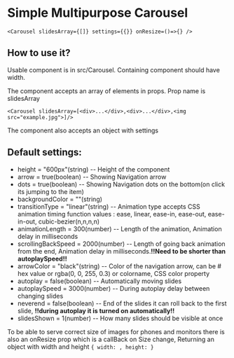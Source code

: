 # Simple Multipurpose Carousel
`<Carousel slidesArray={[]} settings={{}} onResize=()=>{} />`

## How to use it?
Usable component is in src/Carousel. Containing component should have width.

The component accepts an array of elements in props.
Prop name is slidesArray

`<Carousel slidesArray=[<div>...</div>,<div>...</div>,<img src="example.jpg">]/>`

The component also accepts an object with settings 

## Default settings:

- height = "600px"(string) -- Height of the component
- arrow = true(boolean) -- Showing Navigation arrow
- dots = true(boolean) -- Showing Navigation dots on the bottom(on click its jumping to the item)
- backgroundColor = ""(string)
- transitionType = "linear"(string) -- Animation type accepts CSS animation timing function values : ease, linear, ease-in, ease-out, ease-in-out, cubic-bezier(n,n,n,n)
- animationLength = 300(number) -- Length of the animation, Animation delay in milliseconds
- scrollingBackSpeed = 2000(number) -- Length of going back animation from the end, Animation delay in milliseconds.**!!Need to be shorter than autoplaySpeed!!**
- arrowColor = "black"(string) -- Color of the navigation arrow, can be # hex value or rgba(0, 0, 255, 0.3) or colorname, CSS color property 
- autoplay = false(boolean) -- Automatically moving slides
- autoplaySpeed = 3000(number) -- During autoplay delay between changing slides
- neverend = false(boolean) -- End of the slides it can roll back to the first slide, **!!during autoplay it is turned on automatically!!**
- slidesShown = 1(number) -- How many slides should be visible at once

To be able to serve correct size of images for phones and monitors there is also an onResize prop which is a callBack on Size change, Returning an object with width and height
`{ width: , height: }`